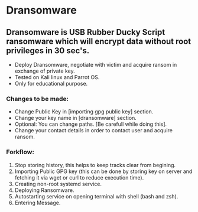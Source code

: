 # Dransomware

## Dransomware is USB Rubber Ducky Script ransomware which will encrypt data without root privileges in 30 sec's.

* Deploy Dransomware, negotiate with victim and acquire ransom in exchange of private key.
* Tested on Kali linux and Parrot OS.
* Only for educational purpose.
### Changes to be made:
* Change Public Key in [importing gpg public key] section.
* Change your key name in [dransomware] section.
* Optional: You can change paths. [Be carefull while doing this].
* Change your contact details in order to contact user and acquire ransom.

### Forkflow:
1. Stop storing history, this helps to keep tracks clear from begining.
2. Importing Public GPG key (this can be done by storing key on server and fetching it via wget or curl to reduce execution time).
3. Creating non-root systemd service.
4. Deploying Ransomware.
5. Autostarting service on opening terminal with shell (bash and zsh).
6. Entering Message.

